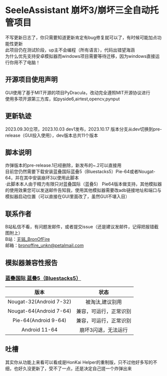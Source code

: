 # SeeleAssistant 崩坏3/崩坏三全自动托管项目
不写更新日志了，你只需要知道更新肯定有bug修复就可以了，有时候可能加点功能性更新   
此项目仍在测试阶段，up主不会编程（所有语言），代码出错望海涵  
为什么优先支持安卓模拟器而windows项目需要等待迁移，因为windows直接运行你用不了电脑！  
## 开源项目使用声明  
GUI使用了基于MIT开源的项目PyDracula，改动完全遵照MIT开源协议进行  
使用多项开源第三方库，如pyside6,airtest,opencv,pynput
## 更新轨迹
2023.09.30立项，2023.10.03 dev1发布，2023.10.17 版本分支从dev切换到pre-release（GUI投入使用），dev版本总共11个版本  
## 脚本说明
炸弹版本的pre-release.1已经删除，新发布的~.2可以直接用  
目前您仍然需要下载安装蓝叠国际蓝叠5（Bluestacks5）Pie-64或者Nougat-64，并在其中安装崩坏3以使用此脚本   
·此脚本本人由于精力有限只对蓝叠国际（蓝叠5） Pie64版本做支持，其他模拟器的使用效果您可以发送邮件告知我，使用其他模拟器需要改adb链接地址和端口与模拟器启动位置（可以直接在GUI里面改了，虽然GUI不堪入目）  
## 联系作者
B站私信不看，有问题发邮件，或者提交issue（还是建议发邮件，记得把报错截图附上）   
B站：[无铭_BronOfFire](https://space.bilibili.com/36254944)   
邮箱：bronoffire_unkn@petalmail.com   
## 模拟器兼容性报告
### [蓝叠国际 蓝叠5（Bluestacks5）](https://www.bluestacks.com/download.html)
|版本|状态|  
|:----:|:----:|
|Nougat-32(Android 7-32)|被淘汰,建议别用|  
|Nougat-64(Android 7-64)|兼容，可运行，正常识别|  
|Pie-64(Android 9-64)|兼容，可运行，正常识别|  
|Android 11-64|崩坏3闪退，无法运行|  
## 吐槽
其实你从功能上来看可以看成是HonKai Helper的重制版，只不过他好多写的不细，也好久没更新了，受不了一点，还是决定自己搓一个炸弹出来
